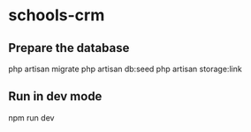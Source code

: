 # schools-crm

## Prepare the database
php artisan migrate
php artisan db:seed
php artisan storage:link
## Run in dev mode
npm run dev
